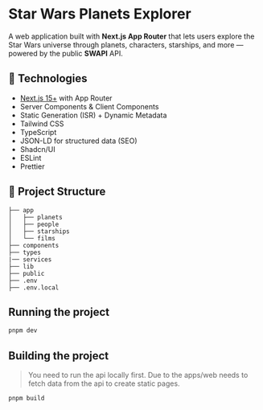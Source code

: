 
# Star Wars Planets Explorer

A web application built with **Next.js App Router** that lets users explore the Star Wars universe through planets, characters, starships, and more — powered by the public **SWAPI** API.

## 🚀 Technologies

- [Next.js 15+](https://nextjs.org/) with App Router
- Server Components & Client Components
- Static Generation (ISR) + Dynamic Metadata
- Tailwind CSS
- TypeScript
- JSON-LD for structured data (SEO)
- Shadcn/UI
- ESLint
- Prettier

## 📂 Project Structure

```
├── app
│   ├── planets
│   ├── people
│   ├── starships
│   └── films
├── components
├── types
|── services
├── lib
├── public
├── .env
├── .env.local
```


## 

## Running the project

```bash
pnpm dev
```

## Building the project
> You need to run the api locally first.
> Due to the apps/web needs to fetch data from the api to create static pages.

```bash
pnpm build
```